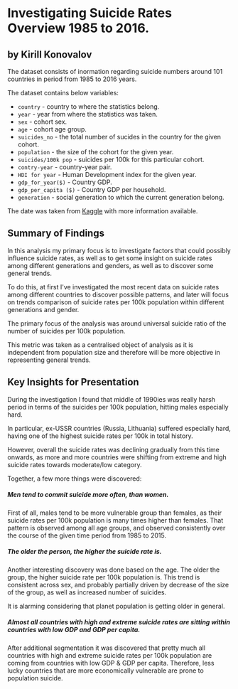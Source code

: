 # Investigating Suicide Rates Overview 1985 to 2016.
## by Kirill Konovalov

The dataset consists of inormation regarding suicide numbers around 101 countries in period from 1985 to 2016 years.

The dataset contains below variables:

- `country` - country to where the statistics belong.
- `year` - year from where the statistics was taken.
- `sex` - cohort sex.
- `age` - cohort age group.
- `suicides_no` - the total number of sucides in the country for the given cohort.
- `population` - the size of the cohort for the given year.
- `suicides/100k pop` - suicides per 100k for this particular cohort.
- `contry-year` - country-year pair.
- `HDI for year` - Human Development index for the given year.
- `gdp_for_year($)` - Country GDP.
- `gdp_per_capita ($)` - Country GDP per household.
- `generation` - social generation to which the current generation belong.

The date was taken from [Kaggle](https://www.kaggle.com/russellyates88/suicide-rates-overview-1985-to-2016) with more information available.

## Summary of Findings

In this analysis my primary focus is to investigate factors that could possibly influence suicide rates, as well as to get some insight on suicide rates among different generations and genders, as well as to discover some general trends.

To do this, at first I've investigated the most recent data on suicide rates among different countries to discover possible patterns, and later will focus on trends comparison of suicide rates per 100k population within different generations and gender.

The primary focus of the analysis was around universal suicide ratio of the number of suicides per 100k population. 

This metric was taken as a centralised object of analysis as it is independent from population size and therefore will be more objective in representing general trends.

## Key Insights for Presentation

During the investigation I found that middle of 1990ies was really harsh period in terms of the suicides per 100k population, hitting males especially hard.

In particular, ex-USSR countries (Russia, Lithuania) suffered especially hard, having one of the highest suicide rates per 100k in total history.

However, overall the suicide rates was declining gradually from this time onwards, as more and more countries were shifting from extreme and high suicide rates towards moderate/low category.

Together, a few more things were discovered:

##### Men tend to commit suicide more often, than women.

First of all, males tend to be more vulnerable group than females, as their suicide rates per 100k population is many times higher than females. That pattern is observed among all age groups, and observed consistently over the course of the given time period from 1985 to 2015.

##### The older the person, the higher the suicide rate is.

Another interesting discovery was done based on the age. The older the group, the higher suicide rate per 100k population is. This trend is consistent across sex, and probably partially driven by decrease of the size of the group, as well as increased number of suicides. 

It is alarming considering that planet population is getting older in general.

##### Almost all countries with high and extreme suicide rates are sitting within countries with low GDP and GDP per capita.

After additional segmentation it was discovered that pretty much all countries with high and extreme suicide rates per 100k population are coming from countries with low GDP & GDP per capita. Therefore, less lucky countries that are more economically vulnerable are prone to population suicide.



```python

```
